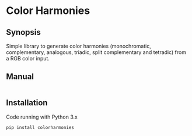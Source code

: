 # Color Harmonies

## Synopsis

Simple library to generate color harmonies (monochromatic, complementary, analogous, triadic, split complementary and tetradic) from a RGB color input.

## Manual

```

```

## Installation

Code running with Python 3.x

```
pip install colorharmonies

```